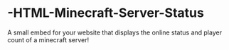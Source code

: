 # -HTML-Minecraft-Server-Status
A small embed for your website that displays the online status and player count of a minecraft server!
